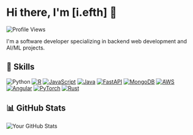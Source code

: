# Hi there, I'm [i.efth] 👋

![Profile Views](https://komarev.com/ghpvc/?username=yourusername&color=blue)

I'm a software developer specializing in backend web development and AI/ML projects.

## 🚀 Skills

![Python](https://img.shields.io/badge/Python-3776AB?style=for-the-badge&logo=python&logoColor=white)
[![R](https://img.shields.io/badge/R-276DC3?style=for-the-badge&logo=r&logoColor=white)](https://www.r-project.org/)
[![JavaScript](https://img.shields.io/badge/JavaScript-F7DF1E?style=for-the-badge&logo=javascript&logoColor=black)](https://developer.mozilla.org/en-US/docs/Web/JavaScript)
[![Java](https://img.shields.io/badge/Java-007396?style=for-the-badge&logo=java&logoColor=white)](https://www.java.com/)
[![FastAPI](https://img.shields.io/badge/FastAPI-009688?style=for-the-badge&logo=fastapi&logoColor=white)](https://fastapi.tiangolo.com/)
[![MongoDB](https://img.shields.io/badge/MongoDB-47A248?style=for-the-badge&logo=mongodb&logoColor=white)](https://www.mongodb.com/)
[![AWS](https://img.shields.io/badge/Amazon%20AWS-232F3E?style=for-the-badge&logo=amazon-aws&logoColor=white)](https://aws.amazon.com/)
[![Angular](https://img.shields.io/badge/Angular-DD0031?style=for-the-badge&logo=angular&logoColor=white)](https://angular.io/)
[![PyTorch](https://img.shields.io/badge/PyTorch-EE4C2C?style=for-the-badge&logo=pytorch&logoColor=white)](https://pytorch.org/)
[![Rust](https://img.shields.io/badge/Rust-000000?style=for-the-badge&logo=rust&logoColor=white)](https://www.rust-lang.org/)

## 📊 GitHub Stats

![Your GitHub Stats](https://github-readme-stats-jethronaps-projects.vercel.app/api?username=jethronap&show_icons=true&theme=dark&count_private=true)
